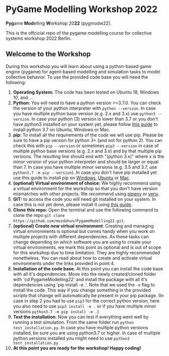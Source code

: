 # **PyGame Modelling Workshop 2022**

**Pyg**ame **Mod**elling **W**orkshop 20**22** (pygmodw22).

This is the offcicial repo of the pygame modelling course for collective systems workshop 2022 Berlin.

## Welcome to the Workshop
During this workshop you will learn about using a python-based game engine (pygame) for agent-based modelling and simulation tasks to model collective behavior.
To use the provided code base you will need the following:

1. **Operating System:** The code has been tested on Ubuntu 18, Windows 10, and ...
2. **Python:** You will need to have a python version >=3.7.0. You can check the version of your python interpreter with `python --version`. In case you have multiple python base version (e.g. 2.x and 3.x) use `python3 --version`. In case your python (3) version is lower than 3.7 or you don't have python3 installed on your system yet, please follow [this guide](https://www.geeksforgeeks.org/download-and-install-python-3-latest-version/) to install python 3.7 on Ubuntu, Windows or Mac.
3. **pip:** To install all the requirements of the code we will use pip. Please be sure to have a pip version for python 3+ (and not for python 2). You can check this with `pip --version` or sometimes `pip3 --version` in case of multiple python base versions (e.g. 2.x and 3.x) and by that multiple pip versions. The resulting line should end with "(python 3.x)" where x is the minor version of your python interpreter and should be larger or equal than 7. In case you have multiple minor versions (e.g. 3.5 and 3.7, use `python3.7 -m pip --version`). In case you don't have pip installed yet use this guide to install pip on [Windows](https://www.liquidweb.com/kb/install-pip-windows/), [Ubuntu](https://www.odoo.com/forum/help-1/how-to-install-pip-in-python-3-on-ubuntu-18-04-167715) or [Mac](https://www.geeksforgeeks.org/download-and-install-python-3-latest-version/#macos).
4. **(optional) Virtual environment of choice:** We highly recommend using a virtual environment for the workshop so that you don't have version mismatches with other projects. We recommend using [pipenv](https://pipenv.pypa.io/en/latest/) or [venv](https://docs.python.org/3/library/venv.html).
5. **GIT:** to access the code you will need git installed on your system. In case this is not yet done, please install it using [this guide](https://github.com/git-guides/install-git).
6. **Clone this repo:** Open the terminal and use the following command to clone the repo `git clone https://github.com/mezdahun/PygameModelling22.git`.
7. **(optional) Create new virtual environment**: Creating and managing virtual environments is optional but comes handy when you work on multiple projects with different dependencies. As these tasks can change depending on which software you are using to create your virtual environments, we mark this point as optional and is out of scope for this workshop due to time limitation. They are highly recommended nonetheless. You can read about how to create and activate virtual environments under the links provided in point 4.
9. **Installation of the code base**: At this point you can install the code base with all it's dependencies. Move into the newly created/cloned folder with 'cd PygameModelling22' and install the package with all it's dependencies using 'pip install -e .'. Note that we used the `-e` flag to install the code. This way if you change something in the provided scripts that change will automatically be present in your pip package. (In case in step 2 you had to use `pip3` for the correct python version, here you also need to use `pip3 install -e .` or if you have multiple minor versions `python3.7 -m pip install -e .`)
10. **Test the installation**: Now you can test if everything went well by running a test simulation. From the same folder run `python test_installation.py`. In case you have multiple python versions installed, be sure you are using python3.7 or higher. In case of multiple python versions installed you might need to use `python3 test_installation.py`
11. **At this point you are ready for the workshop! Happy coding!**
